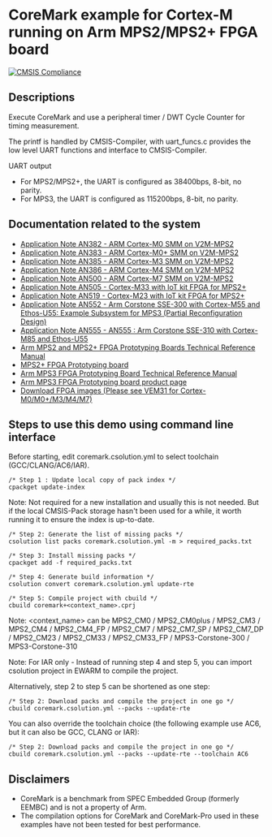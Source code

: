 # CoreMark example for Cortex-M running on Arm MPS2/MPS2+ FPGA board
[![CMSIS Compliance](https://img.shields.io/github/actions/workflow/status/Arm-Examples/EW2024_CMSIS-Toolbox/verify-example4_mps2_multi_devices.yml?logo=arm&logoColor=0091bd&label=CMSIS%20Compliance)](https://www.keil.arm.com/cmsis)

## Descriptions

Execute CoreMark and use a peripheral timer / DWT Cycle Counter for timing measurement.

The printf is handled by CMSIS-Compiler, with uart_funcs.c provides the low level UART functions and interface to CMSIS-Compiler.

UART output

- For MPS2/MPS2+, the UART is configured as 38400bps, 8-bit, no parity.
- For MPS3, the UART is configured as 115200bps, 8-bit, no parity.

## Documentation related to the system

* [Application Note AN382 - ARM Cortex-M0 SMM on V2M-MPS2](https://developer.arm.com/documentation/dai0382/latest)
* [Application Note AN383 - ARM Cortex-M0+ SMM on V2M-MPS2](https://developer.arm.com/documentation/dai0383/latest)
* [Application Note AN385 - ARM Cortex-M3 SMM on V2M-MPS2](https://developer.arm.com/documentation/dai0385/latest)
* [Application Note AN386 - ARM Cortex-M4 SMM on V2M-MPS2](https://developer.arm.com/documentation/dai0386/latest/)
* [Application Note AN500 - ARM Cortex-M7 SMM on V2M-MPS2](https://developer.arm.com/documentation/dai0500/latest/)
* [Application Note AN505 - Cortex-M33 with IoT kit FPGA for MPS2+](https://developer.arm.com/documentation/dai0505/)
* [Application Note AN519 - Cortex-M23 with IoT kit FPGA for MPS2+](https://developer.arm.com/documentation/dai0519/)
* [Application Note AN552 - Arm Corstone SSE-300 with Cortex-M55 and Ethos-U55: Example Subsystem for MPS3 (Partial Reconfiguration Design)](https://developer.arm.com/documentation/dai0552/latest/)
* [Application Note AN555 - AN555 : Arm Corstone SSE-310 with Cortex-M85 and Ethos-U55](https://developer.arm.com/documentation/107642/B/?lang=en)
* [Arm MPS2 and MPS2+ FPGA Prototyping Boards Technical Reference Manual](https://developer.arm.com/documentation/100112/latest/)
* [MPS2+ FPGA Prototyping board](https://developer.arm.com/Tools%20and%20Software/MPS2%20Plus%20FPGA%20Prototyping%20Board)
* [Arm MPS3 FPGA Prototyping Board Technical Reference Manual](https://developer.arm.com/documentation/100765/latest/)
* [Arm MPS3 FPGA Prototyping board product page](https://developer.arm.com/Tools%20and%20Software/MPS3%20FPGA%20Prototyping%20Board)
* [Download FPGA images (Please see VEM31 for Cortex-M0/M0+/M3/M4/M7)](https://developer.arm.com/downloads/-/download-fpga-images)

## Steps to use this demo using command line interface

Before starting, edit coremark.csolution.yml to select toolchain (GCC/CLANG/AC6/IAR).

```
/* Step 1 : Update local copy of pack index */
cpackget update-index
```

Note: Not required for a new installation and usually this is not needed. But if the local CMSIS-Pack storage hasn't been used for a while, it worth running it to ensure the index is up-to-date.
```
/* Step 2: Generate the list of missing packs */
csolution list packs coremark.csolution.yml -m > required_packs.txt
```

```
/* Step 3: Install missing packs */
cpackget add -f required_packs.txt
```

```
/* Step 4: Generate build information */
csolution convert coremark.csolution.yml update-rte
```

```
/* Step 5: Compile project with cbuild */
cbuild coremark+<context_name>.cprj
```

Note: <context_name> can be MPS2_CM0 / MPS2_CM0plus /
 MPS2_CM3 / MPS2_CM4 / MPS2_CM4_FP / MPS2_CM7 /
 MPS2_CM7_SP / MPS2_CM7_DP / MPS2_CM23 / MPS2_CM33 /
 MPS2_CM33_FP / MPS3-Corstone-300 / MPS3-Corstone-310

Note: For IAR only - Instead of running step 4 and step 5, you can import csolution project in EWARM to compile the project.

Alternatively, step 2 to step 5 can be shortened as one step:
```
/* Step 2: Download packs and compile the project in one go */
cbuild coremark.csolution.yml --packs --update-rte
```

You can also override the toolchain choice (the following example use AC6, but it can also be GCC, CLANG or IAR):

```
/* Step 2: Download packs and compile the project in one go */
cbuild coremark.csolution.yml --packs --update-rte --toolchain AC6
```

## Disclaimers

- CoreMark is a benchmark from SPEC Embedded Group (formerly EEMBC) and is not a property of Arm.
- The compilation options for CoreMark and CoreMark-Pro used in these examples have not been tested for best performance.
